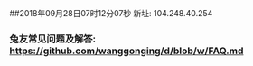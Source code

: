 ##2018年09月28日07时12分07秒 新址: 104.248.40.254
### 兔友常见问题及解答: https://github.com/wanggonging/d/blob/w/FAQ.md
